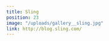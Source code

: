 ```yaml
---
title: Sling
position: 23
image: "/uploads/gallery__sling.jpg"
link: http://blog.sling.com/
---
```


